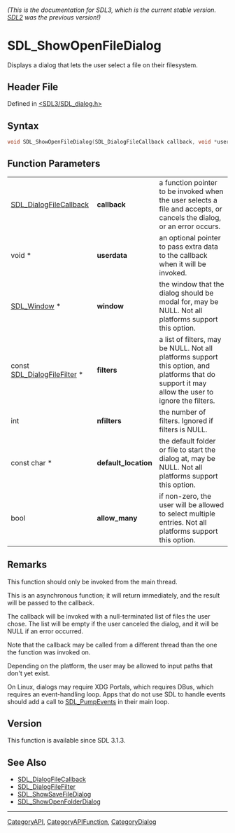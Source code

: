 ###### (This is the documentation for SDL3, which is the current stable version. [SDL2](https://wiki.libsdl.org/SDL2/) was the previous version!)
# SDL_ShowOpenFileDialog

Displays a dialog that lets the user select a file on their filesystem.

## Header File

Defined in [<SDL3/SDL_dialog.h>](https://github.com/libsdl-org/SDL/blob/main/include/SDL3/SDL_dialog.h)

## Syntax

```c
void SDL_ShowOpenFileDialog(SDL_DialogFileCallback callback, void *userdata, SDL_Window *window, const SDL_DialogFileFilter *filters, int nfilters, const char *default_location, bool allow_many);
```

## Function Parameters

|                                                      |                      |                                                                                                                                                   |
| ---------------------------------------------------- | -------------------- | ------------------------------------------------------------------------------------------------------------------------------------------------- |
| [SDL_DialogFileCallback](SDL_DialogFileCallback)     | **callback**         | a function pointer to be invoked when the user selects a file and accepts, or cancels the dialog, or an error occurs.                             |
| void *                                               | **userdata**         | an optional pointer to pass extra data to the callback when it will be invoked.                                                                   |
| [SDL_Window](SDL_Window) *                           | **window**           | the window that the dialog should be modal for, may be NULL. Not all platforms support this option.                                               |
| const [SDL_DialogFileFilter](SDL_DialogFileFilter) * | **filters**          | a list of filters, may be NULL. Not all platforms support this option, and platforms that do support it may allow the user to ignore the filters. |
| int                                                  | **nfilters**         | the number of filters. Ignored if filters is NULL.                                                                                                |
| const char *                                         | **default_location** | the default folder or file to start the dialog at, may be NULL. Not all platforms support this option.                                            |
| bool                                                 | **allow_many**       | if non-zero, the user will be allowed to select multiple entries. Not all platforms support this option.                                          |

## Remarks

This function should only be invoked from the main thread.

This is an asynchronous function; it will return immediately, and the
result will be passed to the callback.

The callback will be invoked with a null-terminated list of files the user
chose. The list will be empty if the user canceled the dialog, and it will
be NULL if an error occurred.

Note that the callback may be called from a different thread than the one
the function was invoked on.

Depending on the platform, the user may be allowed to input paths that
don't yet exist.

On Linux, dialogs may require XDG Portals, which requires DBus, which
requires an event-handling loop. Apps that do not use SDL to handle events
should add a call to [SDL_PumpEvents](SDL_PumpEvents) in their main loop.

## Version

This function is available since SDL 3.1.3.

## See Also

- [SDL_DialogFileCallback](SDL_DialogFileCallback)
- [SDL_DialogFileFilter](SDL_DialogFileFilter)
- [SDL_ShowSaveFileDialog](SDL_ShowSaveFileDialog)
- [SDL_ShowOpenFolderDialog](SDL_ShowOpenFolderDialog)

----
[CategoryAPI](CategoryAPI), [CategoryAPIFunction](CategoryAPIFunction), [CategoryDialog](CategoryDialog)

